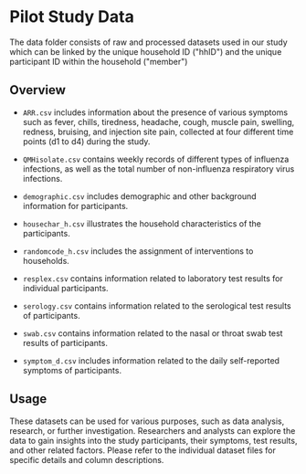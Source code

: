 # Pilot Study Data 

The data folder consists of raw and processed datasets used in our study which can be linked by the unique household ID ("hhID") and the unique participant ID within the household ("member")

## Overview

- `ARR.csv` includes information about the presence of various symptoms such as fever, chills, tiredness, headache, cough, muscle pain, swelling, redness, bruising, and injection site pain, collected at four different time points (d1 to d4) during the study.

- `QMHisolate.csv` contains weekly records of different types of influenza infections, as well as the total number of non-influenza respiratory virus infections.

- `demographic.csv` includes demographic and other background information for participants.

- `housechar_h.csv` illustrates the household characteristics of the participants.

- `randomcode_h.csv` includes the assignment of interventions to households.

- `resplex.csv` contains information related to laboratory test results for individual participants.

- `serology.csv` contains information related to the serological test results of participants.

- `swab.csv` contains information related to the nasal or throat swab test results of participants.

- `symptom_d.csv` includes information related to the daily self-reported symptoms of participants.

## Usage

These datasets can be used for various purposes, such as data analysis, research, or further investigation. Researchers and analysts can explore the data to gain insights into the study participants, their symptoms, test results, and other related factors. Please refer to the individual dataset files for specific details and column descriptions.

